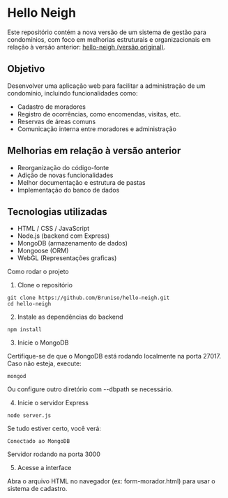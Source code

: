 # Hello Neigh

Este repositório contém a nova versão de um sistema de gestão para condomínios, com foco em melhorias estruturais e organizacionais em relação à versão anterior: [hello-neigh (versão original)](https://github.com/aliensvs/hello-neigh).

## Objetivo

Desenvolver uma aplicação web para facilitar a administração de um condomínio, incluindo funcionalidades como:

- Cadastro de moradores
- Registro de ocorrências, como encomendas, visitas, etc.
- Reservas de áreas comuns
- Comunicação interna entre moradores e administração

## Melhorias em relação à versão anterior

- Reorganização do código-fonte
- Adição de novas funcionalidades
- Melhor documentação e estrutura de pastas
- Implementação do banco de dados

## Tecnologias utilizadas

- HTML / CSS / JavaScript
- Node.js (backend com Express)
- MongoDB (armazenamento de dados)
- Mongoose (ORM)
- WebGL (Representações graficas)

Como rodar o projeto

1. Clone o repositório
```
git clone https://github.com/Bruniso/hello-neigh.git
cd hello-neigh
```
2. Instale as dependências do backend
```
npm install
```
3. Inicie o MongoDB

Certifique-se de que o MongoDB está rodando localmente na porta 27017. Caso não esteja, execute:
```
mongod
```
Ou configure outro diretório com --dbpath se necessário.

4. Inicie o servidor Express
```
node server.js
```
Se tudo estiver certo, você verá:
```
Conectado ao MongoDB
```
Servidor rodando na porta 3000

5. Acesse a interface

Abra o arquivo HTML no navegador (ex: form-morador.html) para usar o sistema de cadastro.
